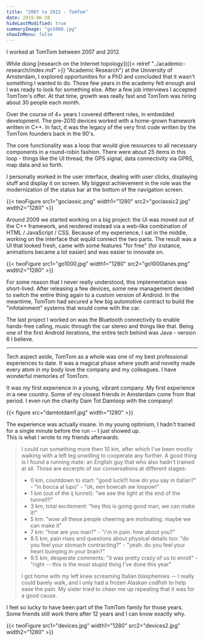 ```yaml
---
title: "2007 to 2012 - TomTom"
date: 2019-06-28
hideLastModified: true
summaryImage: "go1000.jpg"
showInMenu: false
---
```


I worked at TomTom between 2007 and 2012.

While doing [research on the Internet topology]({{< relref "../academic-research/index.md" >}} "Academic Research") at the University of Amsterdam, I explored opportunities for a PhD and
concluded that it wasn't something I wanted to do. Those few years in the academy felt enough and I was ready to look for
something else. After a few job interviews I accepted TomTom's offer. At that time, growth was really fast and TomTom was
hiring about 30 people each month.

Over the course of 4+ years I covered different roles, in embedded development. The pre-2010 devices worked with a
home-grown framework written in C++. In fact, it was the legacy of the very first code written by the TomTom founders
back in the 90's.

The core functionality was a loop that would give resources to all necessary components in a round-robin fashion. There were
about 25 items in this loop - things like the UI thread, the GPS signal, data connectivity via GPRS, map data and so forth.

I personally worked in the user interface, dealing with user clicks, displaying stuff and display it on screen. My biggest
achievement in the role was the modernization of the status bar at the bottom of the navigation screen.

{{< twoFigure src1="goclassic.png" width1="1280" src2="goclassic2.jpg" width2="1280" >}}

Around 2009 we started working on a big project: the UI was moved out of the C++ framework, and rendered instead via a
web-like combination of HTML / JavaScript / CSS. Because of my experience, I sat in the middle, working on the interface
that wquld connect the two parts. The result was a UI that looked fresh, came with some features "for free" (for instance,
animations became a lot easier) and was easier to innovate on.

{{< twoFigure src1="go1000.jpg" width1="1280" src2="go1000lanes.png" width2="1280" >}}

For some reason that I never really understood, this implementation was short-lived. After releasing a few devices, some
new management decided to switch the entire thing again to a custom version of Android. In the meantime, TomTom had secured
a few big automotive contract to build the "infotainment" systems that would come with the car. 

The last project I worked on was the Bluetooth connectivity to enable hands-free calling, music through the car stereo and
things like that. Being one of the first Android iterations, the entire tech behind was Java - version 6 I believe.  

---

Tech aspect aside, TomTom as a whole was one of my best professional experiences to date. It was a magical phase where
youth and novelty made every atom in my body love the company and my colleagues. I have wonderful memories of TomTom.

It was my first experience in a young, vibrant company. My first experience in a new country. Some of my closest friends
in Amsterdam come from that period. I even run the charity Dam Tot Damloop with the company!

{{< figure src="damtotdam1.jpg" width="1280" >}}

The experience was actually insane. In my young optimism, I hadn't trained for a single minute before the run -- I just showed up.  
This is what I wrote to my friends afterwards.

> I could run  something more then 10 km, after which I've been mostly walking with a left leg unwilling to cooperate any further.
A good thing is I found a running mate: an English guy that who also hadn't trained at all. Those are excerpts of our conversations at different stages:
> - 0 km, countdown to start: "good luck!!! how do you say in italian?" - "in bocca al lupo" - "ok, een bowcah aw loopow!"
> - 1 km (out of the ij tunnel): "we see the light at the end of the tunnel!!!"
> - 3 km, total excitement: "hey this is going good man, we can make it!"
> - 5 km: "wow all these people cheering are motivating. maybe we can make it"
> - 7 km: "how are you man?" - "i'm in pain. how about you?"
> - 8.5 km, pain rises and questions about physical details too: "do you feel your stomach contracting?" - "yeah. do you feel your heart bumping in your brain?"
> - 9.5 km, desperate comments: "it was pretty crazy of us to enroll" - "right -- this is the most stupid thing I've done this year"
>
>I got home with my left knee screaming Italian blasphemies -- I really could barely walk, and I only had a frozen Alaskan
codfish to help ease the pain. My sister tried to cheer me up repeating that it was for a good cause.

I feel so lucky to have been part of the TomTom family for those years. Some friends still work there after 12 years and
I can know exactly why.

{{< twoFigure src1="devices.jpg" width1="1280" src2="devices2.jpg" width2="1280" >}}
